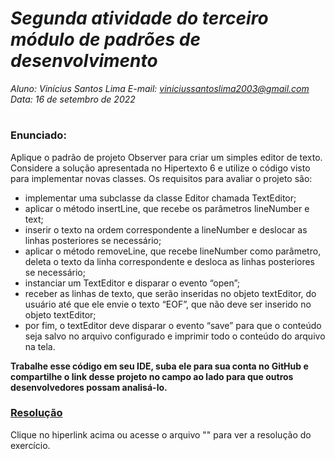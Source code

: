 # ***Segunda atividade do terceiro módulo de padrões de desenvolvimento***
_Aluno: Vinícius Santos Lima  E-mail: viniciussantoslima2003@gmail.com<br>Data: 16 de setembro de 2022_
#  

### Enunciado: 
Aplique o padrão de projeto Observer para criar um simples editor de texto. Considere a solução apresentada no Hipertexto 6 e utilize o código visto para implementar novas classes. Os requisitos para avaliar o projeto são:
<br>
- implementar uma subclasse da classe Editor chamada TextEditor;
- aplicar o método insertLine, que recebe os parâmetros lineNumber e text;
- inserir o texto na ordem correspondente a lineNumber e deslocar as linhas posteriores se necessário;
- aplicar o método removeLine, que recebe lineNumber como parâmetro, deleta o texto da linha correspondente e desloca as linhas posteriores se necessário;
- instanciar um TextEditor e disparar o evento “open”;
- receber as linhas de texto, que serão inseridas no objeto textEditor, do usuário até que ele envie o texto “EOF”, que não deve ser inserido no objeto textEditor;
- por fim, o textEditor deve disparar o evento “save” para que o conteúdo seja salvo no arquivo configurado e imprimir todo o conteúdo do arquivo na tela.

**Trabalhe esse código em seu IDE, suba ele para sua conta no GitHub e compartilhe o link desse projeto no campo ao lado para que outros desenvolvedores possam analisá-lo.**

<h3><a href="">Resolução</a></h3>
Clique no hiperlink acima ou acesse o arquivo "" para ver a resolução do exercício.<br>
